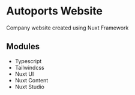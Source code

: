 # Autoports Website

Company website created using Nuxt Framework

## Modules

- Typescript
- Tailwindcss
- Nuxt UI
- Nuxt Content
- Nuxt Studio
